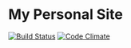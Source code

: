 # My Personal Site

[![Build Status](https://travis-ci.org/golmansax/portfolio.svg?branch=master)](https://travis-ci.org/golmansax/portfolio)
[![Code Climate](https://codeclimate.com/github/golmansax/portfolio/badges/gpa.svg)](https://codeclimate.com/github/golmansax/portfolio)
